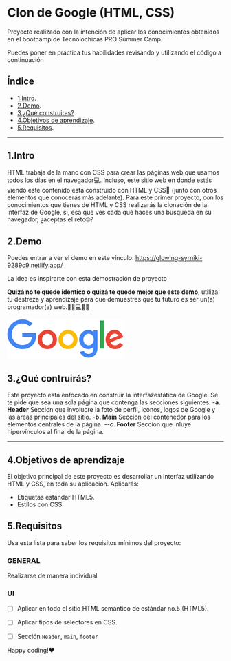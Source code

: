 # Clon de Google (HTML, CSS)

Proyecto realizado con la intención de aplicar los conocimientos obtenidos en el bootcamp de Tecnolochicas PRO Summer Camp.

Puedes poner en práctica tus habilidades revisando y utilizando el código a continuación

## Índice
* [1.Intro](url).
* [2.Demo](url).
* [3.¿Qué construiras?](url).
* [4.Objetivos de aprendizaje](url).
* [5.Requisitos](url).

****

## 1.Intro

HTML trabaja de la mano con CSS para crear las páginas web que usamos todos los días en el navegador💻. Incluso, este sitio web en donde estás viendo este contenido está construido con HTML y CSS🤯 (junto con otros elementos que conocerás más adelante). Para este primer proyecto, con los conocimientos que tienes de HTML y CSS realizarás la clonación de la interfaz de Google, sí, esa que ves cada que haces una búsqueda en su navegador, ¿aceptas el reto🤓?

## 2.Demo
Puedes entrar a ver el demo en este vínculo: https://glowing-syrniki-9289c9.netlify.app/

La idea es inspirarte con esta demostración de proyecto

**Quizá no te quede idéntico o quizá te quede mejor que este demo**, utiliza tu destreza y aprendizaje para que demuestres que tu futuro es ser un(a) programador(a) web.👩🏻💻👦🏻

![Imagen](googlelogo.png)

## 3.¿Qué contruirás?

Este proyecto está enfocado en construir la interfazestática de Google.
Se te pide que sea una sola página que contenga las secciones siguientes:
-**a. Header**
Seccion que involucre la foto de perfil, iconos, logos de Google y las áreas principales del sitio.
-**b. Main**
Seccion del contenedor para los elementos centrales de la página.
--**c. Footer**
Seccion que inluye hipervínculos al final de la página.

****


## 4.Objetivos de aprendizaje 
El objetivo principal de este proyecto es desarrollar un interfaz utilizando HTML y CSS, en toda su aplicación.
Aplicarás:
* Etiquetas estándar HTML5.
* Estilos con CSS.

## 5.Requisitos
Usa esta lista para saber los requisitos mínimos del proyecto:

### GENERAL

Realizarse de manera individual

### UI
- [ ] Aplicar en todo el sitio HTML semántico de estándar no.5 (HTML5).
- [ ] Aplicar tipos de selectores en CSS.
- [ ] Sección `Header`, `main`, `footer`


Happy coding!❤

